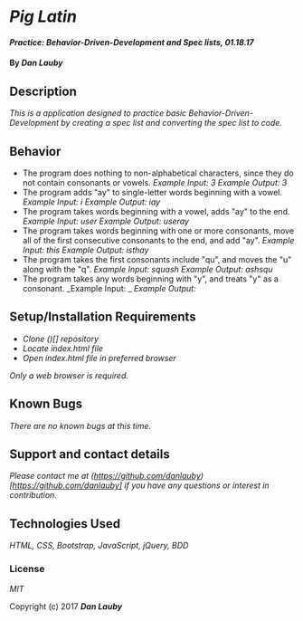 # _Pig Latin_

#### _Practice: Behavior-Driven-Development and Spec lists, 01.18.17_

#### By _**Dan Lauby**_

## Description

_This is a application designed to practice basic Behavior-Driven-Development by creating a spec list and converting the spec list to code._

## Behavior

* The program does nothing to non-alphabetical characters, since they do not contain consonants or vowels.
_Example Input: 3_
_Example Output: 3_
* The program adds "ay" to single-letter words beginning with a vowel.
_Example Input: i_
_Example Output: iay_
* The program takes words beginning with a vowel, adds "ay" to the end.
_Example Input: user_
_Example Output: useray_
* The program takes words beginning with one or more consonants, move all of the first consecutive consonants to the end, and add "ay".
_Example Input: this_
_Example Output: isthay_
* The program takes the first consonants include "qu", and moves the "u" along with the "q".
_Example Input: squash_
_Example Output: ashsqu_
* The program takes any words beginning with "y", and treats "y" as a consonant.
_Example Input: _
_Example Output:_

## Setup/Installation Requirements

* _Clone ()[] repository_
* _Locate index.html file_
* _Open index.html file in preferred browser_


_Only a web browser is required._

## Known Bugs

_There are no known bugs at this time._

## Support and contact details

_Please contact me at (https://github.com/danlauby)[https://github.com/danlauby] if you have any questions or interest in contribution._

## Technologies Used

_HTML, CSS, Bootstrap, JavaScript, jQuery, BDD_

### License

*MIT*

Copyright (c) 2017 **_Dan Lauby_**
